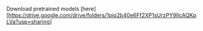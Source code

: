 Download pretrained models [here][https://drive.google.com/drive/folders/1piq2b40e6Ff2XP1sUrzPY9IlcAQKpLVa?usp=sharing]
